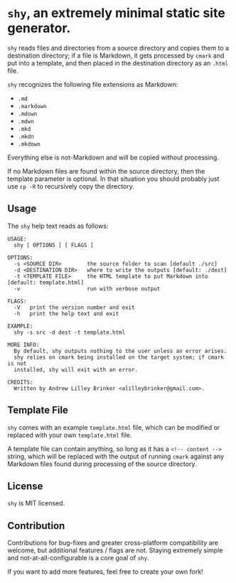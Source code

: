 # `shy`, an extremely minimal static site generator.


`shy` reads files and directories from a source directory and copies them to
a destination directory; if a file is Markdown, it gets processed by `cmark`
and put into a template, and then placed in the destination directory as an
`.html` file.

`shy` recognizes the following file extensions as Markdown:

- `.md`
- `.markdown`
- `.mdown`
- `.mdwn`
- `.mkd`
- `.mkdn`
- `.mkdown`

Everything else is not-Markdown and will be copied without processing.

If no Markdown files are found within the source directory, then the template
parameter is optional. In that situation you should probably just use `cp -R`
to recursively copy the directory.

## Usage

The `shy` help text reads as follows:

```
USAGE:
  shy [ OPTIONS ] [ FLAGS ]

OPTIONS:
  -s <SOURCE DIR>        the source folder to scan [default ./src]
  -d <DESTINATION DIR>   where to write the outputs [default: ./dest]
  -t <TEMPLATE FILE>     the HTML template to put Markdown into [default: template.html]
  -v                     run with verbose output

FLAGS:
  -V   print the version number and exit
  -h   print the help text and exit

EXAMPLE:
  shy -s src -d dest -t template.html

MORE INFO:
  By default, shy outputs nothing to the user unless an error arises.
  shy relies on cmark being installed on the target system; if cmark is not
  installed, shy will exit with an error.

CREDITS:
  Written by Andrew Lilley Brinker <alilleybrinker@gmail.com>.
```

## Template File

`shy` comes with an example `template.html` file, which can be modified or replaced
with your own `template.html` file.

A template file can contain anything, so long as it has a `<!-- content -->` string,
which will be replaced with the output of running `cmark` against any Markdown
files found during processing of the source directory.

## License

`shy` is MIT licensed.

## Contribution

Contributions for bug-fixes and greater cross-platform compatibility are
welcome, but additional features / flags are not. Staying extremely simple
and not-at-all-configurable is a core goal of `shy`.

If you want to add more features, feel free to create your own fork!

